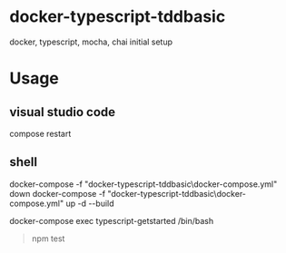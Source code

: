 # docker-typescript-tddbasic
docker, typescript, mocha, chai initial setup


# Usage
## visual studio code
compose restart

## shell
docker-compose -f "docker-typescript-tddbasic\docker-compose.yml" down
docker-compose -f "docker-typescript-tddbasic\docker-compose.yml" up -d --build

docker-compose exec typescript-getstarted /bin/bash
> npm test